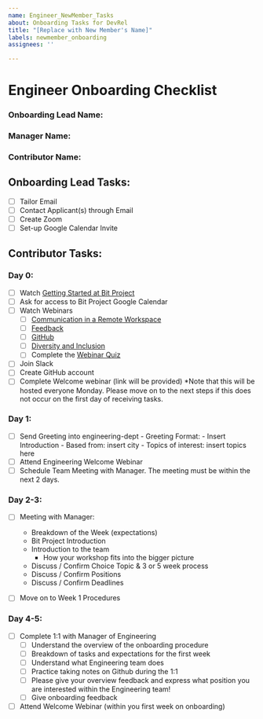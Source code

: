 ```yaml
---
name: Engineer_NewMember_Tasks
about: Onboarding Tasks for DevRel
title: "[Replace with New Member's Name]"
labels: newmember_onboarding
assignees: ''

---
```


# Engineer Onboarding Checklist

### Onboarding Lead Name:
### Manager Name:  
### Contributor Name:  

## Onboarding Lead Tasks: 

- [ ] Tailor Email 
- [ ] Contact Applicant(s) through Email
- [ ] Create Zoom
- [ ] Set-up Google Calendar Invite

## Contributor Tasks:

### Day 0:
- [ ] Watch [Getting Started at Bit Project](https://youtu.be/-jj090TR3po)
- [ ] Ask for access to Bit Project Google Calendar 
- [ ] Watch Webinars 
  - [ ] [Communication in a Remote Workspace](https://www.youtube.com/watch?v=2f9TkttynIk)
  - [ ] [Feedback](https://youtu.be/UlvYinqLsdo)
  - [ ] [GitHub](https://youtu.be/NNrP1QCF1JE)
  - [ ] [Diversity and Inclusion](https://youtu.be/dIvSjM-1Phw)
  - [ ] Complete the [Webinar Quiz](https://airtable.com/shr31V9xdVRxOffMA)
- [ ] Join Slack
- [ ] Create GitHub account
- [ ] Complete Welcome webinar (link will be provided)
*Note that this will be hosted everyone Monday. Please move on to the next steps if this does not occur on the first day of receiving tasks.

### Day 1:
- [ ] Send Greeting into engineering-dept
      - Greeting Format:
      - Insert Introduction
      - Based from: insert city
      - Topics of interest: insert topics here
- [ ] Attend Engineering Welcome Webinar
- [ ] Schedule Team Meeting with Manager. The meeting must be within the next 2 days.

### Day 2-3: 
- [ ] Meeting with Manager:
   * Breakdown of the Week (expectations)
  * Bit Project Introduction
  * Introduction to the team
      * How your workshop fits into the bigger picture
  * Discuss / Confirm Choice Topic & 3 or 5 week process
  * Discuss / Confirm Positions
  * Discuss / Confirm Deadlines

-[ ] Move on to Week 1 Procedures

### Day 4-5:

- [ ] Complete 1:1 with Manager of Engineering  
  - [ ] Understand the overview of the onboarding procedure 
  - [ ] Breakdown of tasks and expectations for the first week 
  - [ ] Understand what Engineering team does
  - [ ] Practice taking notes on Github during the 1:1 
  - [ ] Please give your overview feedback and express what position you are interested within the Engineering team!
  - [ ] Give onboarding feedback

- [ ] Attend Welcome Webinar (within you first week on onboarding)
